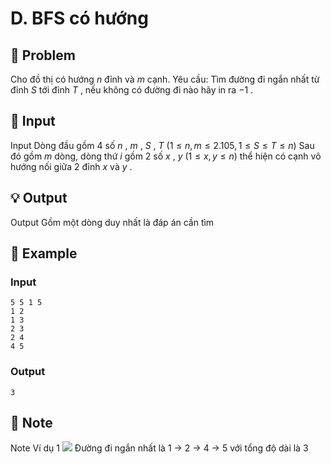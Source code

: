 # D. BFS có hướng

## 📖 Problem

Cho đồ thị có hướng
$n$
đỉnh và
$m$
cạnh.
Yêu cầu:
Tìm đường đi ngắn nhất từ đỉnh
$S$
tới đỉnh
$T$
, nếu không có đường đi nào hãy in ra
$- 1$
.


## 🧩 Input

Input
Dòng đầu gồm
$4$
số
$n$
,
$m$
,
$S$
,
$T$
$(1 ≤n,m≤ 2.105, 1 ≤S≤T≤n)$
Sau đó gồm
$m$
dòng, dòng thứ
$i$
gồm
$2$
số
$x$
,
$y$
$(1 ≤x,y≤n)$
thể hiện có cạnh vô hướng nối giữa
$2$
đỉnh
$x$
và
$y$
.


## 💡 Output

Output
Gồm một dòng duy nhất là đáp án cần tìm


## 🧠 Example

### Input

```text
5 5 1 5
1 2
1 3
2 3
2 4
4 5
```

### Output

```text
3
```



## 📝 Note

Note
Ví dụ
$1$
![](https://espresso.codeforces.com/1240d5576ead6110e6e50cf53543fedf633234ba.png)
Đường đi ngắn nhất là
$1$
->
$2$
->
$4$
->
$5$
với tổng độ dài là
$3$

